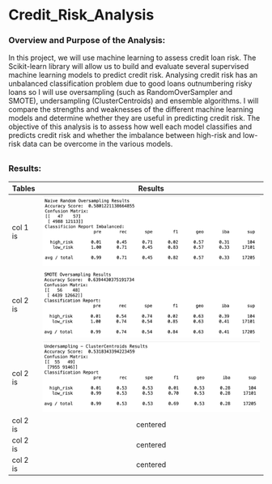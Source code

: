 # Credit_Risk_Analysis

### Overview and Purpose of the Analysis:

In this project, we will use machine learning to assess credit loan risk. The Scikit-learn library will allow us to build and evaluate several supervised machine learning models to predict credit risk. Analysing credit risk has an unbalanced classification problem due to good loans outnumbering risky loans so I will use oversampling (such as RandomOverSampler and SMOTE), undersampling (ClusterCentroids) and ensemble algorithms. I will compare the strengths and weaknesses of the different machine learning models and determine whether they are useful in predicting credit risk. The objective of this analysis is to assess how well each model classifies and predicts credit risk and whether the imbalance between high-risk and low-risk data can be overcome in the various models.

##

### Results:

 Tables   |      Results     |   
|----------|:-------------:|
| col 1 is |  ![naive](https://github.com/YanLuong/Credit_Risk_Analysis/blob/main/screenshots/naive_random_oversampling.png) | 
| col 2 is |  ![smote](https://github.com/YanLuong/Credit_Risk_Analysis/blob/main/screenshots/smote_oversampling.png)  |   
| col 2 is |  ![cluster](https://github.com/YanLuong/Credit_Risk_Analysis/blob/main/screenshots/cluster_centroids_undersampling.png)  |
| col 2 is |    centered   |
| col 2 is |    centered   |
| col 2 is |    centered   |
